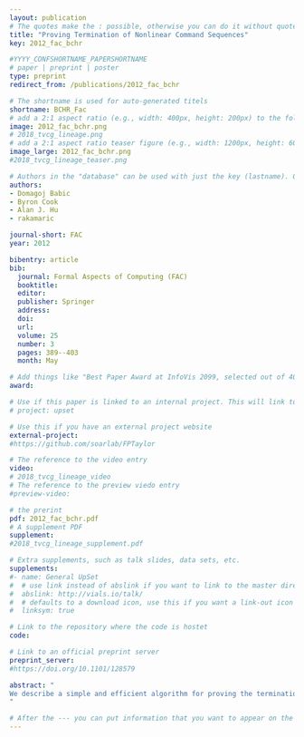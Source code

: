 ```yaml
---
layout: publication
# The quotes make the : possible, otherwise you can do it without quotes
title: "Proving Termination of Nonlinear Command Sequences"
key: 2012_fac_bchr

#YYYY_CONFSHORTNAME_PAPERSHORTNAME
# paper | preprint | poster
type: preprint
redirect_from: /publications/2012_fac_bchr

# The shortname is used for auto-generated titels
shortname: BCHR_Fac
# add a 2:1 aspect ratio (e.g., width: 400px, height: 200px) to the folder /assets/images/papers/
image: 2012_fac_bchr.png
# 2018_tvcg_lineage.png
# add a 2:1 aspect ratio teaser figure (e.g., width: 1200px, height: 600px) to the folder /assets/images/papers/
image_large: 2012_fac_bchr.png
#2018_tvcg_lineage_teaser.png

# Authors in the "database" can be used with just the key (lastname). Others can be written properly.
authors:
- Domagoj Babic
- Byron Cook
- Alan J. Hu
- rakamaric

journal-short: FAC
year: 2012

bibentry: article
bib:
  journal: Formal Aspects of Computing (FAC)
  booktitle: 
  editor: 
  publisher: Springer
  address: 
  doi: 
  url: 
  volume: 25
  number: 3
  pages: 389--403 
  month: May

# Add things like "Best Paper Award at InfoVis 2099, selected out of 4000 submissions"
award:

# Use if this paper is linked to an internal project. This will link to the project site
# project: upset

# Use this if you have an external project website
external-project:
#https://github.com/soarlab/FPTaylor

# The reference to the video entry
video:
# 2018_tvcg_lineage_video
# The reference to the preview viedo entry
#preview-video:

# the prerint
pdf: 2012_fac_bchr.pdf
# A supplement PDF
supplement: 
#2018_tvcg_lineage_supplement.pdf

# Extra supplements, such as talk slides, data sets, etc.
supplements:
#- name: General UpSet
#  # use link instead of abslink if you want to link to the master directory
#  abslink: http://vials.io/talk/
#  # defaults to a download icon, use this if you want a link-out icon
#  linksym: true

# Link to the repository where the code is hostet
code:

# Link to an official preprint server
preprint_server: 
#https://doi.org/10.1101/128579

abstract: "
We describe a simple and efficient algorithm for proving the termination of a class of loops with nonlinear assignments to variables. The method is based on divergence testing for each variable in the cone-of-influence of the loop’s condition. The analysis allows us to automatically prove the termination of loops that cannot be handled using previous techniques. We also describe a method for integrating our nonlinear termination proving technique into a larger termination proving framework that depends on linear reasoning.
"

# After the --- you can put information that you want to appear on the website using markdown formatting or HTML. A good example are acknowledgements, extra references, an erratum, etc.
---
```

